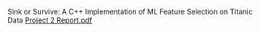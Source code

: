 Sink or Survive: A C++ Implementation of ML Feature Selection on Titanic Data
[Project 2 Report.pdf](https://github.com/user-attachments/files/19438759/Project.2.Report.pdf)
